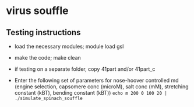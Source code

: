# virus souffle

## Testing instructions

* load the necessary modules; module load gsl

* make the code; make clean

* if testing on a separate folder, copy 41part and/or 41part_c

* Enter the following set of parameters for nose-hoover controlled md (engine selection, capsomere conc (microM), salt conc (mM), stretching constant (kBT), bending constant (kBT))
```echo m 200 0 100 20 | ./simulate_spinach_souffle```
